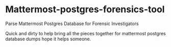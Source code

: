 # Mattermost-postgres-forensics-tool
Parse Mattermost Postgres Database for Forensic Investigators

Quick and dirty to help bring all the pieces together for mattermost postgres database dumps hope it helps someone. 
